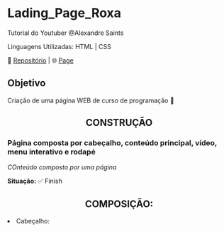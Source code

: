 # Lading_Page_Roxa
 Tutorial do Youtuber @Alexandre Saints 

 Linguagens Utilizadas: HTML | CSS

 📃 <a href='https://github.com/Melo-Luisa/Ladinf_Page_Roxa'>Repositório</a> | 🌐 <a href='https://melo-luisa.github.io/Ladinf_Page_Roxa/'>Page</a> 
 
 <h2>Objetivo</h2>
 <p>Criação de uma página WEB de curso de programação 🥝</p>
 
 <h2 align="center">CONSTRUÇÃO</h2>
<h3>Página composta por cabeçalho, conteúdo principal, vídeo, menu interativo e rodapé</h3>
<em>COnteúdo composto por uma página</em>

<strong>Situação:</strong>
✅ Finish

<h2 align="center">COMPOSIÇÃO:</h2

- Cabeçalho:
